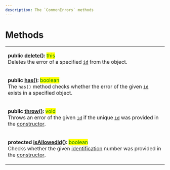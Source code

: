 ```yaml
---
description: The `CommonErrors` methods
---
```


# Methods

|                                                                                                                                                                                                                                                                                                                                                                                    |
| ---------------------------------------------------------------------------------------------------------------------------------------------------------------------------------------------------------------------------------------------------------------------------------------------------------------------------------------------------------------------------------- |
| <p><strong>public</strong> <a href="delete.md"><strong>delete()</strong></a><strong>:</strong> <mark style="color:green;">this</mark><br><strong></strong>Deletes the error of a specified <a href="delete.md#id-errorid"><code>id</code></a> from the object.</p>                                                                                                                 |
| <p><strong>public</strong> <a href="has.md"><strong>has()</strong></a><strong>:</strong> <mark style="color:green;">boolean</mark><br><strong></strong>The <code>has()</code> method checks whether the error of the given <a href="has.md#id-errorid"><code>id</code></a> exists in a specified object.</p>                                                                       |
| <p><strong>public</strong> <a href="throw.md"><strong>throw()</strong></a><strong>:</strong> <mark style="color:green;">void</mark><br><strong></strong>Throws an error of the given <a href="throw.md#id-errorid"><code>id</code></a> if the unique <a href="../constructor.md#...id-id"><code>id</code></a> was provided in the <a href="../constructor.md">constructor</a>.</p> |
| <p><strong>protected</strong> <a href="isallowedid.md"><strong>isAllowedId()</strong></a><strong>:</strong> <mark style="color:green;">boolean</mark><br><strong></strong>Checks whether the given <a href="../../getting-started/basic-concepts.md#unique-identification">identification</a> number was provided in the <a href="../constructor.md">constructor</a>.</p>          |
